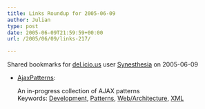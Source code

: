 ```yaml
---
title: Links Roundup for 2005-06-09
author: Julian
type: post
date: 2005-06-09T21:59:59+00:00
url: /2005/06/09/links-217/

---
```

Shared bookmarks for [del.icio.us][1] user  [Synesthesia][2] on 2005-06-09

  * [AjaxPatterns][3]:
  
    An in-progress collection of AJAX patterns   
    Keywords: [Development][4], [Patterns][5], [Web/Architecture][6], [XML][7]

 [1]: http://del.icio.us/
 [2]: http://del.icio.us/synesthesia
 [3]: http://www.ajaxpatterns.org/Main_Page "http://www.ajaxpatterns.org/Main_Page"
 [4]: http://del.icio.us/synesthesia/Development
 [5]: http://del.icio.us/synesthesia/Patterns
 [6]: http://del.icio.us/synesthesia/Web/Architecture
 [7]: http://del.icio.us/synesthesia/XML